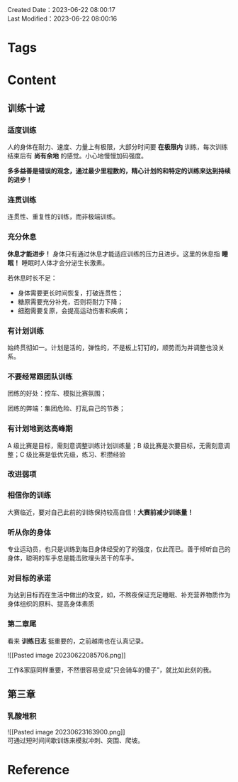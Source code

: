 Created Date：2023-06-22 08:00:17  
Last Modified：2023-06-22 08:00:16

# Tags

# Content

## 训练十诫

### 适度训练

人的身体在耐力、速度、力量上有极限，大部分时间要 **在极限内** 训练，每次训练结束后有 **尚有余地** 的感觉。小心地慢慢加码强度。  

**多多益善是错误的观念，通过最少里程数的，精心计划的和特定的训练来达到持续的进步！**

### 连贯训练

连贯性、重复性的训练，而非极端训练。

### 充分休息

**休息才能进步！** 身体只有通过休息才能适应训练的压力且进步。这里的休息指 **睡眠！** 睡眠时人体才会分泌生长激素。

若休息时长不足：

- 身体需要更长时间恢复，打破连贯性；
- 糖原需要充分补充，否则将耐力下降；
- 细胞需要复原，会提高运动伤害和疾病；

### 有计划训练

始终贯彻如一。计划是活的，弹性的，不是板上钉钉的，顺势而为并调整也没关系。

### 不要经常跟团队训练

团练的好处：控车、模拟比赛氛围；

团练的弊端：集团危险、打乱自己的节奏；

### 有计划地到达高峰期

A 级比赛是目标，需刻意调整训练计划训练量；B 级比赛是次要目标，无需刻意调整；C 级比赛是低优先级，练习、积攒经验

### 改进弱项

### 相信你的训练

大赛临近，要对自己此前的训练保持较高自信！**大赛前减少训练量！**

### 听从你的身体

专业运动员，也只是训练到每日身体经受的了的强度，仅此而已。善于倾听自己的身体，聪明的车手总是能击败埋头苦干的车手。

### 对目标的承诺

为达到目标而在生活中做出的改变，如，不熬夜保证充足睡眠、补充营养物质作为身体组织的原料、提高身体素质

### 第二章尾

看来 **训练日志** 挺重要的，之前越南也在认真记录。

![[Pasted image 20230622085706.png]]

工作&家庭同样重要，不然很容易变成“只会骑车的傻子”，就比如此刻的我。

## 第三章

### 乳酸堆积

![[Pasted image 20230623163900.png]]  
可通过短时间间歇训练来模拟冲刺、突围、爬坡。

# Reference
